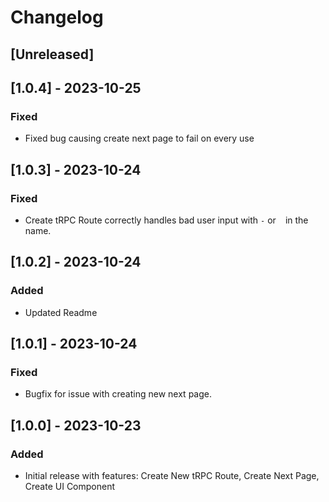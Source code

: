 # Changelog

## [Unreleased]

## [1.0.4] - 2023-10-25
### Fixed
- Fixed bug causing create next page to fail on every use

## [1.0.3] - 2023-10-24
### Fixed
- Create tRPC Route correctly handles bad user input with `-` or ` ` in the name.

## [1.0.2] - 2023-10-24

### Added
- Updated Readme

## [1.0.1] - 2023-10-24

### Fixed
- Bugfix for issue with creating new next page.

## [1.0.0] - 2023-10-23

### Added
- Initial release with features: Create New tRPC Route, Create Next Page, Create UI Component
